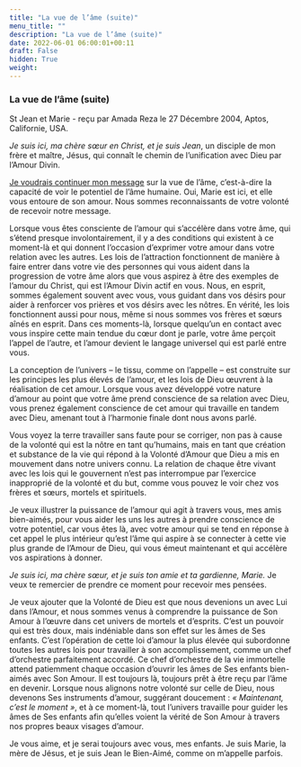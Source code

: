 ```yaml
---
title: "La vue de l’âme (suite)"
menu_title: ""
description: "La vue de l’âme (suite)"
date: 2022-06-01 06:00:01+00:11
draft: False
hidden: True
weight:
---
```

### La vue de l’âme (suite)

St Jean et Marie - reçu par Amada Reza le 27 Décembre 2004, Aptos, Californie, USA.

*Je suis ici, ma chère sœur en Christ, et je suis Jean*, un disciple de mon frère et maître, Jésus, qui connaît le chemin de l’unification avec Dieu par l’Amour Divin.

[Je voudrais continuer mon message](/fr-contemporary-messages/fr-contemporary-messages-by-date-order/fr-contemporary-messages-2001/fr-2001-5-13-1-ar-st-john/) sur la vue de l’âme, c’est-à-dire la capacité de voir le potentiel de l’âme humaine. Oui, Marie est ici, et elle vous entoure de son amour. Nous sommes reconnaissants de votre volonté de recevoir notre message.

Lorsque vous êtes consciente de l’amour qui s’accélère dans votre âme, qui s’étend presque involontairement, il y a des conditions qui existent à ce moment-là et qui donnent l’occasion d’exprimer votre amour dans votre relation avec les autres. Les lois de l’attraction fonctionnent de manière à faire entrer dans votre vie des personnes qui vous aident dans la progression de votre âme alors que vous aspirez à être des exemples de l’amour du Christ, qui est l’Amour Divin actif en vous. Nous, en esprit, sommes également souvent avec vous, vous guidant dans vos désirs pour aider à renforcer vos prières et vos désirs avec les nôtres. En vérité, les lois fonctionnent aussi pour nous, même si nous sommes vos frères et sœurs aînés en esprit. Dans ces moments-là, lorsque quelqu’un en contact avec vous inspire cette main tendue du cœur dont je parle, votre âme perçoit l’appel de l’autre, et l’amour devient le langage universel qui est parlé entre vous.

La conception de l’univers – le tissu, comme on l’appelle – est construite sur les principes les plus élevés de l’amour, et les lois de Dieu œuvrent à la réalisation de cet amour. Lorsque vous avez développé votre nature d’amour au point que votre âme prend conscience de sa relation avec Dieu, vous prenez également conscience de cet amour qui travaille en tandem avec Dieu, amenant tout à l’harmonie finale dont nous avons parlé.

Vous voyez la terre travailler sans faute pour se corriger, non pas à cause de la volonté qui est la nôtre en tant qu’humains, mais en tant que création et substance de la vie qui répond à la Volonté d’Amour que Dieu a mis en mouvement dans notre univers connu. La relation de chaque être vivant avec les lois qui le gouvernent n’est pas interrompue par l’exercice inapproprié de la volonté et du but, comme vous pouvez le voir chez vos frères et sœurs, mortels et spirituels.

Je veux illustrer la puissance de l’amour qui agit à travers vous, mes amis bien-aimés, pour vous aider les uns les autres à prendre conscience de votre potentiel, car vous êtes là, avec votre amour qui se tend en réponse à cet appel le plus intérieur qu’est l’âme qui aspire à se connecter à cette vie plus grande de l’Amour de Dieu, qui vous émeut maintenant et qui accélère vos aspirations à donner.

*Je suis ici, ma chère sœur, et je suis ton amie et ta gardienne, Marie.* Je veux te remercier de prendre ce moment pour recevoir mes pensées.

Je veux ajouter que la Volonté de Dieu est que nous devenions un avec Lui dans l’Amour, et nous sommes venus à comprendre la puissance de Son Amour à l’œuvre dans cet univers de mortels et d’esprits. C’est un pouvoir qui est très doux, mais indéniable dans son effet sur les âmes de Ses enfants. C’est l’opération de cette loi d’amour la plus élevée qui subordonne toutes les autres lois pour travailler à son accomplissement, comme un chef d’orchestre parfaitement accordé. Ce chef d’orchestre de la vie immortelle attend patiemment chaque occasion d’ouvrir les âmes de Ses enfants bien-aimés avec Son Amour. Il est toujours là, toujours prêt à être reçu par l’âme en devenir. Lorsque nous alignons notre volonté sur celle de Dieu, nous devenons Ses instruments d’amour, suggérant doucement : *« Maintenant, c’est le moment »*, et à ce moment-là, tout l’univers travaille pour guider les âmes de Ses enfants afin qu’elles voient la vérité de Son Amour à travers nos propres beaux visages d’amour.

Je vous aime, et je serai toujours avec vous, mes enfants. Je suis Marie, la mère de Jésus, et je suis Jean le Bien-Aimé, comme on m’appelle parfois.
